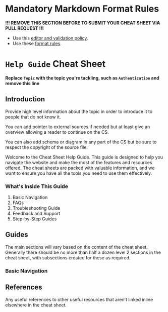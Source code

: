 # Mandatory Markdown Format Rules

**!!! REMOVE THIS SECTION BEFORE TO SUBMIT YOUR CHEAT SHEET VIA PULL REQUEST !!!**

* Use this [editor and validation policy](https://github.com/OWASP/CheatSheetSeries#editor--validation-policy).
* Use these [format rules](https://github.com/OWASP/CheatSheetSeries#conversion-rules).

# `Help Guide` Cheat Sheet

**Replace `Topic` with the topic you're tackling, such as `Authentication` and remove this line**

## Introduction

Provide high level information about the topic in order to introduce it to people that do not know it.

You can add pointer to external sources if needed but at least give an overview allowing a reader to continue on the CS.

You can also add schema or diagram in any part of the CS but be sure to respect the copyright of the source file.

Welcome to the Cheat Sheet Help Guide. This guide is designed to help you navigate the website and make the most of the features and resources offered. The cheat sheets are packed with valuable information, and we want to ensure you have all the tools you need to use them effectively.

### What's Inside This Guide
1. Basic Navigation
2. FAQs
3. Troubleshooting Guide
4. Feedback and Support
5. Step-by-Step Guides

## Guides

The main sections will vary based on the content of the cheat sheet. Generally there should be no more than half a dozen level 2 sections in the cheat sheet, with subsections created for these as required.
### Basic Navigation


## References

Any useful references to other useful resources that aren't linked inline elsewhere in the cheat sheet.
